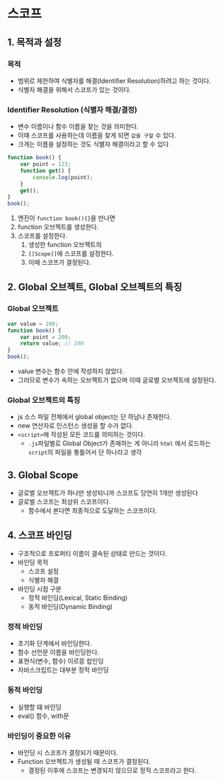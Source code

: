 # 스코프

## 1. 목적과 설정

### 목적

-   범위르 제한하여 식별자를 해결(Identifier Resolution)하려고 하는 것이다.
-   식별자 해결을 위해서 스코프가 있는 것이다.

### Identifier Resolution (식별자 해결/결정)

-   변수 이름이나 함수 이름을 찾는 것을 의미한다.
-   이때 스코프를 사용하는데 이름을 찾게 되면 `값을 구할` 수 있다.
-   크게는 이름을 설정하는 것도 식별자 해결이라고 할 수 있다

```js
function book() {
    var point = 123;
    function get() {
        console.log(point);
    }
    get();
}
book();
```

1. 엔진이 `function book(){}`을 만나면
2. function 오브젝트를 생성한다.
3. 스코프를 설정한다.
    1. 생성한 function 오브젝트의
    2. `[[Scope]]`에 스코프를 설정한다.
    3. 이때 스코프가 결정된다.

## 2. Global 오브젝트, Global 오브젝트의 특징

### Global 오브젝트

```js
var value = 100;
function book() {
    var point = 200;
    return value; // 100
}
book();
```

-   value 변수는 함수 안에 작성하지 않았다.
-   그러므로 변수가 속하는 오브젝트가 없으며 이때 글로벌 오브젝트에 설정된다.

### Global 오브젝트의 특징

-   js 소스 파일 전체에서 global object는 단 하남나 존재한다.
-   new 연산자로 인스턴스 생성을 할 수가 없다.
-   `<script>`에 작성된 모든 코드를 의미하는 것이다.
    -   `.js`파일별로 Global Object가 존재하는 게 아니라 `html` 에서 로드하는 `script`의 파일을 통틀어서 단 하나라고 생각

## 3. Global Scope

-   글로벌 오브젝트가 하나만 생성되니까 스코프도 당연히 1개만 생성된다
-   글로벌 스코프는 최상위 스코프이다.
    -   함수에서 본다면 최종적으로 도달하는 스코프이다.

## 4. 스코프 바인딩

-   구조적으로 프로퍼티 이름이 결속된 상태로 만드는 것이다.
-   바인딩 목적
    -   스코프 설정
    -   식별자 해결
-   바인딩 시점 구분
    -   정적 바인딩(Lexical, Static Binding)
    -   동적 바인딩(Dynamic Binding)

### 정적 바인딩

-   초기화 단계에서 바인딩한다.
-   함수 선언문 이름을 바인딩한다.
-   표현식(변수, 함수) 이르믕 랍인딩
-   자바스크립트는 대부분 정적 바인딩

### 동적 바인딩

-   실행할 떄 바인딩
-   eval() 함수, with문

### 바인딩이 중요한 이유

-   바인딩 시 스코프가 결정되기 때문이다.
-   Function 오브젝트가 생성될 때 스코프가 결정된다.
    -   결정된 이후에 스코프는 변경되지 않으므로 정적 스코프라고 한다.
